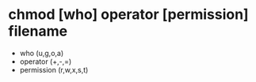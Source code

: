 # chmod [who] operator [permission] filename
- who (u,g,o,a)
- operator (+,-,=)
- permission (r,w,x,s,t)

